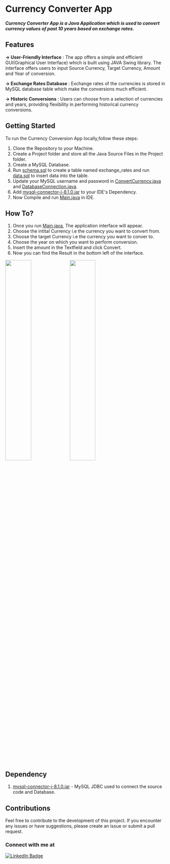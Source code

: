 # Currency Converter App
***Currency Converter App is a Java Application which is used to convert currency values of past 10 years based on exchange rates.***
## Features
**-> User-Friendly Interface** : The app offers a simple and efficient GUI(Graphical User Interface) which is built using JAVA Swing library. The interface offers users to input Source Currency, Target Currency, Amount and Year of conversion.

**-> Exchange Rates Database** : Exchange rates of the currencies is stored in MySQL database table which make the conversions much efficient.

**-> Historic Conversions** : Users can choose from a selection of currencies and years, providing flexibility in performing historical currency conversions.
## Getting Started
To run the Currency Conversion App locally,follow these steps:
1. Clone the Repository to your Machine.
2. Create a Project folder and store all the Java Source Files in the Project folder.
3. Create a MySQL Database.
4. Run [schema.sql](https://github.com/im-charan/Currency_Converter/blob/main/schema.sql) to create a table named exchange_rates and run [data.sql](https://github.com/im-charan/Currency_Converter/blob/main/data.sql) to insert data into the table.
5. Update your MySQL username and password in [ConvertCurrency.java](https://github.com/im-charan/Currency_Converter/blob/main/ConvertCurrency.java) and [DatabaseConnection.java](https://github.com/im-charan/Currency_Converter/blob/main/DatabaseConnection.java).
6. Add [mysql-connector-j-8.1.0.jar](https://github.com/im-charan/Currency_Converter/blob/main/mysql-connector-j-8.1.0.jar) to your IDE's Dependency.
7. Now Compile and run [Main.java](https://github.com/im-charan/Currency_Converter/blob/main/Main.java) in IDE.

## How To?
1. Once you run [Main.java](https://github.com/im-charan/Currency_Converter/blob/main/Main.java), The application interface will appear.
2. Choose the intital Currency i.e the currency you want to convert from.
3. Choose the target Currency i.e the currency you want to conver to.
4. Choose the year on which you want to perform conversion.
5. Insert the amount in the Textfield and click Convert.
6. Now you can find the Result in the bottom left of the interface.

<img src = "https://github.com/im-charan/Currency_Converter/assets/120516633/1f97a892-e03e-405c-9786-dd78eb2e3f34" width=40% height=40%><img src = "https://github.com/im-charan/Currency_Converter/assets/120516633/1c641d05-82d4-4970-918d-7c02021c0ae2" width=40% height=40%>


## Dependency
1. [mysql-connector-j-8.1.0.jar](https://github.com/im-charan/Currency_Converter/blob/main/mysql-connector-j-8.1.0.jar) - MySQL JDBC used to connect the source code and Database.

## Contributions
Feel free to contribute to the development of this project. If you encounter any issues or have suggestions, please create an issue or submit a pull request.
### Connect with me at 
<div id="badges">
  <a href="https://www.linkedin.com/in/charanb5/">
    <img src="https://img.shields.io/badge/LinkedIn-blue?style=for-the-badge&logo=linkedin&logoColor=white" alt="LinkedIn Badge"/>
  </a>
</div>
<img src="https://komarev.com/ghpvc/?username=im-charan&style=flat-square&color=blue" alt=""/>
